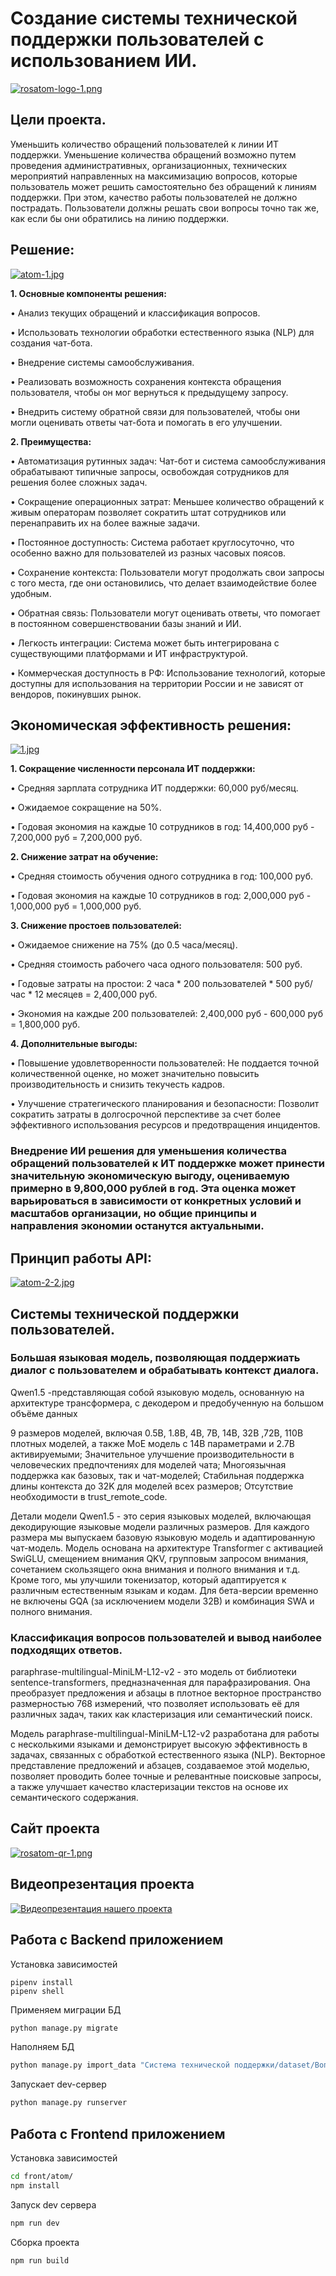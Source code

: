 # Создание системы технической поддержки пользователей с использованием ИИ.

[![rosatom-logo-1.png](https://i.postimg.cc/bvZQ8S6x/rosatom-logo-1.png)](https://postimg.cc/xkSk38V8)

<h2 align="left">Цели проекта.</h2>
<p align="left">Уменьшить количество обращений пользователей к линии ИТ поддержки. Уменьшение количества обращений возможно путем проведения административных, организационных, технических мероприятий направленных на максимизацию вопросов, которые пользователь может решить самостоятельно без обращений к линиям поддержки. При этом, качество работы пользователей не должно пострадать. Пользователи должны решать свои вопросы точно так же, как если бы они обратились на линию поддержки. <p>

<h2 align="left">Решение: </h2>

[![atom-1.jpg](https://i.postimg.cc/LX7Q2MBX/atom-1.jpg)](https://postimg.cc/LYt33wWK)

<b>1. Основные компоненты решения:</b>
<p>• Анализ текущих обращений и классификация вопросов.</p>
<p>• Использовать технологии обработки естественного языка (NLP) для создания чат-бота.</p>
<p>• Внедрение системы самообслуживания.</p>
<p>• Реализовать возможность сохранения контекста обращения пользователя, чтобы он мог вернуться к предыдущему запросу.</p>
<p>• Внедрить систему обратной связи для пользователей, чтобы они могли оценивать ответы чат-бота и помогать в его улучшении.</p>

<b>2. Преимущества:</b>
<p>• Автоматизация рутинных задач: Чат-бот и система самообслуживания обрабатывают типичные запросы, освобождая сотрудников для решения более сложных задач.</p>
<p>• Сокращение операционных затрат: Меньшее количество обращений к живым операторам позволяет сократить штат сотрудников или перенаправить их на более важные задачи.</p>
<p>• Постоянное доступность: Система работает круглосуточно, что особенно важно для пользователей из разных часовых поясов.</p>
<p>• Сохранение контекста: Пользователи могут продолжать свои запросы с того места, где они остановились, что делает взаимодействие более удобным.</p>
<p>• Обратная связь: Пользователи могут оценивать ответы, что помогает в постоянном совершенствовании базы знаний и ИИ.</p>
<p>• Легкость интеграции: Система может быть интегрирована с существующими платформами и ИТ инфраструктурой.</p>
<p>• Коммерческая доступность в РФ: Использование технологий, которые доступны для использования на территории России и не зависят от вендоров, покинувших рынок.</p>

<h2 align="left">Экономическая эффективность решения: </h2>

[![1.jpg](https://i.postimg.cc/ryrQx3N1/1.jpg)](https://postimg.cc/F1hyQPqz)

<b>1. Сокращение численности персонала ИТ поддержки:</b>
<p>• Средняя зарплата сотрудника ИТ поддержки: 60,000 руб/месяц.</p>
<p>• Ожидаемое сокращение на 50%.</p>
<p>• Годовая экономия на каждые 10 сотрудников в год: 14,400,000 руб - 7,200,000 руб = 7,200,000 руб.</p>

<b>2. Снижение затрат на обучение:</b>
<p>• Средняя стоимость обучения одного сотрудника в год: 100,000 руб.</p>
<p>• Годовая экономия на каждые 10 сотрудников в год: 2,000,000 руб - 1,000,000 руб = 1,000,000 руб.</p>

<b>3. Снижение простоев пользователей:</b>
<p>• Ожидаемое снижение на 75% (до 0.5 часа/месяц).</p>
<p>• Средняя стоимость рабочего часа одного пользователя: 500 руб.</p>
<p>• Годовые затраты на простои: 2 часа * 200 пользователей * 500 руб/час * 12 месяцев = 2,400,000 руб.</p>
<p>• Экономия на каждые 200 пользователей: 2,400,000 руб - 600,000 руб = 1,800,000 руб.</p>

<b>4. Дополнительные выгоды:</b>
<p>• Повышение удовлетворенности пользователей: Не поддается точной количественной оценке, но может значительно повысить производительность и снизить текучесть кадров.</p>
<p>• Улучшение стратегического планирования и безопасности: Позволит сократить затраты в долгосрочной перспективе за счет более эффективного использования ресурсов и предотвращения инцидентов.</p>

<h3> Внедрение ИИ решения для уменьшения количества обращений пользователей к ИТ поддержке может принести значительную экономическую выгоду, оцениваемую примерно в 9,800,000 рублей в год. Эта оценка может варьироваться в зависимости от конкретных условий и масштабов организации, но общие принципы и направления экономии останутся актуальными.</h3>

<h2 align="left">Принцип работы API: </h2>

[![atom-2-2.jpg](https://i.postimg.cc/TwWqj5gd/atom-2-2.jpg)](https://postimg.cc/gXmZmJgQ)

<h2 align="left">Системы технической поддержки пользователей.</h2>

<h3 align="left">Большая языковая модель, позволяющая поддержиать диалог с пользователем и обрабатывать контекст диалога.</h3>
<p>Qwen1.5 -представляющая собой языковую модель, основанную на архитектуре трансформера, с декодером и предобученную на большом объёме данных

9 размеров моделей, включая 0.5B, 1.8B, 4B, 7B, 14B, 32B ,72B, 110B плотных моделей, а также MoE модель с 14B параметрами и 2.7B активируемыми;
Значительное улучшение производительности в человеческих предпочтениях для моделей чата;
Многоязычная поддержка как базовых, так и чат-моделей;
Стабильная поддержка длины контекста до 32K для моделей всех размеров;
Отсутствие необходимости в trust_remote_code.

Детали модели
Qwen1.5 - это серия языковых моделей, включающая декодирующие языковые модели различных размеров. Для каждого размера мы выпускаем базовую языковую модель и адаптированную чат-модель. Модель основана на архитектуре Transformer с активацией SwiGLU, смещением внимания QKV, групповым запросом внимания, сочетанием скользящего окна внимания и полного внимания и т.д. Кроме того, мы улучшили токенизатор, который адаптируется к различным естественным языкам и кодам. Для бета-версии временно не включены GQA (за исключением модели 32B) и комбинация SWA и полного внимания.</p>

<h3 align="left">Классификация вопросов пользователей и вывод наиболее подходящих ответов.</h3>
<p>
paraphrase-multilingual-MiniLM-L12-v2 - это модель от библиотеки sentence-transformers, предназначенная для парафразирования. Она преобразует предложения и абзацы в плотное векторное пространство размерностью 768 измерений, что позволяет использовать её для различных задач, таких как кластеризация или семантический поиск.

Модель 
paraphrase-multilingual-MiniLM-L12-v2 разработана для работы с несколькими языками и демонстрирует высокую эффективность в задачах, связанных с обработкой естественного языка (NLP). Векторное представление предложений и абзацев, создаваемое этой моделью, позволяет проводить более точные и релевантные поисковые запросы, а также улучшает качество кластеризации текстов на основе их семантического содержания.

<h2 align="left">Сайт проекта</h2>

[![rosatom-qr-1.png](https://i.postimg.cc/gJRkHGJF/rosatom-qr-1.png)](https://rosatom.firecalculation.ru/Q)

<h2 align="left">Видеопрезентация проекта</h2>

[![Видеопрезентация нашего проекта](https://www.interfax.ru/ftproot/textphotos/2020/01/09/ros700.jpg)](https://drive.google.com/file/d/1r-uHWPG4qMMLmt_eGVrqwbIhPWhuEyHY/view)
## Работа с Backend приложением

Установка зависимостей
```shell script
pipenv install
pipenv shell
```

Применяем миграции БД
```sh
python manage.py migrate
```

Наполняем БД
```sh
python manage.py import_data "Система технической поддержки/dataset/Вопросы и ответы.xlsx"
```

Запускает dev-сервер
```sh
python manage.py runserver
```


## Работа с Frontend приложением

Установка зависимостей
```sh
cd front/atom/
npm install
```

Запуск dev сервера
```sh
npm run dev
```

Сборка проекта
```sh
npm run build
```
